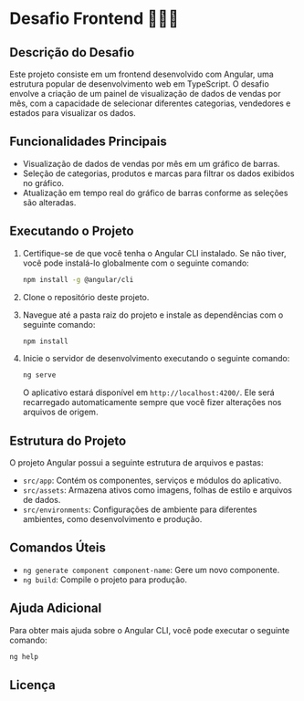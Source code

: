 # Desafio Frontend 👩‍💻🚀

## Descrição do Desafio

Este projeto consiste em um frontend desenvolvido com Angular, uma estrutura popular de desenvolvimento web em TypeScript. O desafio envolve a criação de um painel de visualização de dados de vendas por mês, com a capacidade de selecionar diferentes categorias, vendedores e estados para visualizar os dados.

## Funcionalidades Principais

- Visualização de dados de vendas por mês em um gráfico de barras.
- Seleção de categorias, produtos e marcas para filtrar os dados exibidos no gráfico.
- Atualização em tempo real do gráfico de barras conforme as seleções são alteradas.

## Executando o Projeto

1. Certifique-se de que você tenha o Angular CLI instalado. Se não tiver, você pode instalá-lo globalmente com o seguinte comando:

   ```bash
   npm install -g @angular/cli
   ```

2. Clone o repositório deste projeto.

3. Navegue até a pasta raiz do projeto e instale as dependências com o seguinte comando:

   ```bash
   npm install
   ```

4. Inicie o servidor de desenvolvimento executando o seguinte comando:

   ```bash
   ng serve
   ```

   O aplicativo estará disponível em `http://localhost:4200/`. Ele será recarregado automaticamente sempre que você fizer alterações nos arquivos de origem.

## Estrutura do Projeto

O projeto Angular possui a seguinte estrutura de arquivos e pastas:

- `src/app`: Contém os componentes, serviços e módulos do aplicativo.
- `src/assets`: Armazena ativos como imagens, folhas de estilo e arquivos de dados.
- `src/environments`: Configurações de ambiente para diferentes ambientes, como desenvolvimento e produção.

## Comandos Úteis

- `ng generate component component-name`: Gere um novo componente.
- `ng build`: Compile o projeto para produção.

## Ajuda Adicional

Para obter mais ajuda sobre o Angular CLI, você pode executar o seguinte comando:

```bash
ng help
```

## Licença